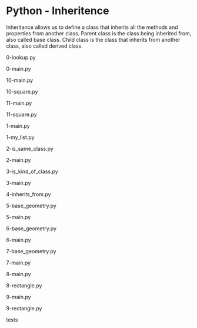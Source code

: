 # Python - Inheritence

Inheritance allows us to define a class that inherits all the methods and properties from another class. Parent class is the class being inherited from, also called base class. Child class is the class that inherits from another class, also called derived class.

0-lookup.py

0-main.py

10-main.py

10-square.py

11-main.py

11-square.py

1-main.py

1-my_list.py

2-is_same_class.py

2-main.py

3-is_kind_of_class.py

3-main.py

4-inherits_from.py

5-base_geometry.py

5-main.py

6-base_geometry.py

6-main.py

7-base_geometry.py

7-main.py

8-main.py

8-rectangle.py

9-main.py

9-rectangle.py

tests
